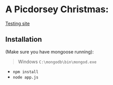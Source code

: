 # A Picdorsey Christmas:

[Testing site](http://christmas.tylodo.com)

## Installation
(Make sure you have mongoose running):
> Windows
> `C:\mongodb\bin\mongod.exe`
* `npm install`
* `node app.js`